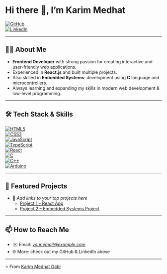 # Hi there 👋, I’m **Karim Medhat**

[![GitHub](https://img.shields.io/badge/GitHub-@kareemmedhatgabr-181717?logo=github&logoColor=white)](https://github.com/kareemmedhatgabr)  
[![LinkedIn](https://img.shields.io/badge/LinkedIn-Karim%20Medhat%20Gabr-0A66C2?logo=linkedin&logoColor=white)](https://www.linkedin.com/in/kareem-medhat-gabr-984727302/)

---

## 👨‍💻 About Me  
- **Frontend Developer** with strong passion for creating interactive and user-friendly web applications.  
- Experienced in **React.js** and built multiple projects.  
- Also skilled in **Embedded Systems**: development using **C** language and microcontrollers.  
- Always learning and expanding my skills in modern web development & low-level programming.

---

## 🛠️ Tech Stack & Skills  

[![HTML5](https://img.shields.io/badge/HTML5---Founder-E34F26?logo=html5&logoColor=white)](#)  
[![CSS3](https://img.shields.io/badge/CSS3---Expert-1572B6?logo=css3&logoColor=white)](#)  
[![JavaScript](https://img.shields.io/badge/JavaScript-Pro-F7DF1E?logo=javascript&logoColor=black)](#)  
[![TypeScript](https://img.shields.io/badge/TypeScript-Pro-3178C6?logo=typescript&logoColor=white)](#)  
[![React](https://img.shields.io/badge/React-Developer-61DAFB?logo=react&logoColor=black)](#)  
[![C](https://img.shields.io/badge/C-Language-Expert-A8B9CC?logo=c&logoColor=white)](#)  
[![C++](https://img.shields.io/badge/C++-Advanced-00599C?logo=c%2B%2B&logoColor=white)](#)  
[![Arduino](https://img.shields.io/badge/Arduino-Embedded-00979D?logo=arduino&logoColor=white)](#)

---

## 📌 Featured Projects  
- 🚧 *Add links to your top projects here*  
  - [Project 1 – React App](#)  
  - [Project 2 – Embedded Systems Project](#)

---

## 📫 How to Reach Me  
- ✉️ Email: *your.email@example.com*  
- 🌐 More: check out my GitHub & LinkedIn above

---

⭐️ From [Karim Medhat Gabr](https://github.com/kareemmedhatgabr)
